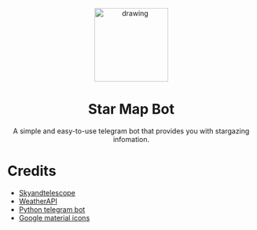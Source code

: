<div align="center">
	<img src="icon.png" alt="drawing" width="150"/>
    <h1>Star Map Bot</h1>
    <p>
    	A simple and easy-to-use telegram bot that provides you with stargazing infomation.
    </p>
</div>

# Credits
- [Skyandtelescope](https://skyandtelescope.org)
- [WeatherAPI](https://www.weatherapi.com)
- [Python telegram bot](https://github.com/python-telegram-bot/python-telegram-bot)
- [Google material icons](https://fonts.google.com/icons)